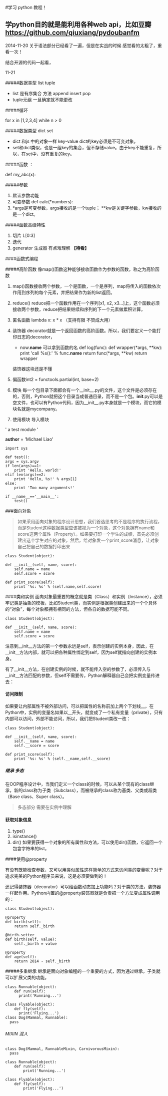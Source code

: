 #学习 python 教程！

## 学python目的就是能利用各种web api，比如豆瓣 https://github.com/qiuxiang/pydoubanfm


2014-11-20 
关于语法部分已经看了一遍，但是在实战的时候 感觉看的太粗了，重看一次！

结合开源的代码一起看，

11-21

#####数据类型 list tuple 

- list 是有序集合 方法 append insert pop 
- tuple元组 一旦确定就不能更改

#####循环

for x in [1,2,3,4]
while n > 0


#####数据类型 dict set

- dict 和js 中的对象一样 key-value dict的key必须是不可变对象。
- set和dict类似，也是一组key的集合，但不存储value。由于key不能重复，所以，在set中，没有重复的key。


#####函数 ：

def my_abc(x):

#####参数

1. 默认参数功能
2. 可变参数 def calc(*numbers):
3. *args是可变参数，args接收的是一个tuple； **kw是关键字参数，kw接收的是一个dict。

#####函数高级特性

1. 切片 L[0:3]
2. 迭代
3. generator 生成器 有点难理解 **【待看】**


####函数式编程

#####高阶函数 像map()函数这种能够接收函数作为参数的函数，称之为高阶函数

1. map()函数接收两个参数，一个是函数，一个是序列，map将传入的函数依次作用到序列的每个元素，并把结果作为新的list返回。
2. reduce() reduce把一个函数作用在一个序列[x1, x2, x3...]上，这个函数必须接收两个参数，reduce把结果继续和序列的下一个元素做累积计算，
3. 匿名函数 lambda x: x * x （支持有限 不赞成大用）
4. 装饰器 decorator就是一个返回函数的高阶函数。所以，我们要定义一个能打印日志的decorator，
	- now.__name__ 可以拿到函数的名
	def log(func):
    def wrapper(*args, **kw):
        print 'call %s():' % func.__name__
        return func(*args, **kw)
    return wrapper
    
    装饰器这块还是不懂
    
5. 偏函数int2 = functools.partial(int, base=2)
6. 模块 每一个包目录下面都会有一个__init__.py的文件，这个文件是必须存在的，否则，Python就把这个目录当成普通目录，而不是一个包。__init__.py可以是空文件，也可以有Python代码，因为__init__.py本身就是一个模块，而它的模块名就是mycompany。
7. 使用模块 导入模块

' a test module '

__author__ = 'Michael Liao'

	import sys

	def test():
    args = sys.argv
    if len(args)==1:
        print 'Hello, world!'
    elif len(args)==2:
        print 'Hello, %s!' % args[1]
    else:
        print 'Too many arguments!'

	if __name__=='__main__':
    	test()


 
 
 
###面向对象

> 如果采用面向对象的程序设计思想，我们首选思考的不是程序的执行流程，而是Student这种数据类型应该被视为一个对象，这个对象拥有name和score这两个属性（Property）。如果要打印一个学生的成绩，首先必须创建出这个学生对应的对象，然后，给对象发一个print_score消息，让对象自己把自己的数据打印出来 

	class Student(object):

    def __init__(self, name, score):
        self.name = name
        self.score = score

    def print_score(self):
        print '%s: %s' % (self.name,self.score)
        
        
        
        
####类和实例
面向对象最重要的概念就是类（Class）和实例（Instance），必须牢记类是抽象的模板，比如Student类，而实例是根据类创建出来的一个个具体的“对象”，每个对象都拥有相同的方法，但各自的数据可能不同。

	class Student(object):

    def __init__(self, name, score):
        self.name = name
        self.score = score

注意到__init__方法的第一个参数永远是self，表示创建的实例本身，因此，在__init__方法内部，就可以把各种属性绑定到self，因为self就指向创建的实例本身。

有了__init__方法，在创建实例的时候，就不能传入空的参数了，必须传入与__init__方法匹配的参数，但self不需要传，Python解释器自己会把实例变量传进去：

#### 访问限制

如果要让内部属性不被外部访问，可以把属性的名称前加上两个下划线__，在Python中，实例的变量名如果以__开头，就变成了一个私有变量（private），只有内部可以访问，外部不能访问，所以，我们把Student类改一改：

	class Student(object):

    def __init__(self, name, score):
        self.__name = name
        self.__score = score

    def print_score(self):
        print '%s: %s' % (self.__name,self.__score)


##### 继承 多态
在OOP程序设计中，当我们定义一个class的时候，可以从某个现有的class继承，新的class称为子类（Subclass），而被继承的class称为基类、父类或超类（Base class、Super class）。

> 多态部分 需要在实例中理解


#### 获取对象信息
1. type()
2. isinstance()
3. dir() 如果要获得一个对象的所有属性和方法，可以使用dir()函数，它返回一个包含字符串的list，


####使用@property

有没有既能检查参数，又可以用类似属性这样简单的方式来访问类的变量呢？对于追求完美的Python程序员来说，这是必须要做到的！

还记得装饰器（decorator）可以给函数动态加上功能吗？对于类的方法，装饰器一样起作用。Python内置的@property装饰器就是负责把一个方法变成属性调用的：

	class Student(object):

    @property
    def birth(self):
        return self._birth

    @birth.setter
    def birth(self, value):
        self._birth = value

    @property
    def age(self):
        return 2014 - self._birth


#####多重继承
继承是面向对象编程的一个重要的方式，因为通过继承，子类就可以扩展父类的功能。

	class Runnable(object):
   		def run(self):
      	  print('Running...')

	class Flyable(object):
  	 	def fly(self):
       	  print('Flying...')
	class Dog(Mammal, Runnable):
  	  pass
  	  
###### MIXIN 混入

	class Dog(Mammal, RunnableMixin, CarnivorousMixin):
  	  pass

	class Runnable(object):
    	def run(self):
        	print('Running...')

	class Flyable(object):
    	def fly(self):
        	print('Flying...')
        	
        	
        	



    
	
	 





